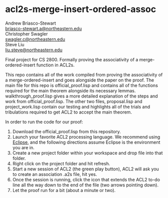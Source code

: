 # acl2s-merge-insert-ordered-assoc
Andrew Briasco-Stewart\
briasco-stewart.a@northeastern.edu\
Christopher Swagler\
swagler.c@northeastern.edu\
Steve Liu\
liu.steve@northeastern.edu

Final project for CS 2800. Formally proving the associativity of a merge-ordered-insert function in ACL2s.

This repo contains all of the work compiled from proving the associativity of a merge-ordered-insert and goes alongside the paper on the proof. The main file for this repo is official_proof.lisp and contains all of the functions required for the main theorem alongside its necessary lemmas. walkthrough_proof.lisp gives a more detailed explanation of the steps and work from official_proof.lisp. The other two files, proposal.lisp and project_work.lisp contain our testing and highlights all of the trials and tribulations required to get ACL2 to accept the main theorem.


In order to run the code for our proof:
1. Download the official_proof.lisp from this repository.
2. Launch your favorite ACL2 processing language. We recommend using [Eclipse](http://acl2s.ccs.neu.edu/acl2s/doc/download.html), and the following directions assume Eclipse is the environment you are in.
3. Create a new project folder within your workspace and drop file into that folder.
4. Right click on the project folder and hit refresh.
5. Start a new session of ACL2 (the green play button), ACL2 will ask you to create an association .a2s file, hit yes.
6. Once the session is running, click the icon that extends the ACL2 to-do line all the way down to the end of the file (two arrows pointing down).
7. Let the proof run for a bit (about a minute or two).
 
